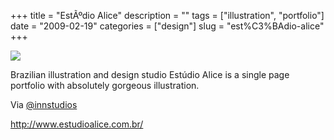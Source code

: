 +++
title = "Est&Atilde;&ordm;dio Alice"
description = ""
tags = ["illustration", "portfolio"]
date = "2009-02-19"
categories = ["design"]
slug = "est%C3%BAdio-alice"
+++


 

  <div id="screens-thumbs" class="clearfix">
    <div class="txt-center" id="design-submission"><a href="http://www.estudioalice.com.br/"><img id='bluga-thumbnail-1506' class='bluga-thumbnail large' src='//media.konigi.com/bluga/
wt499dd862633b8.jpg'/></a></div>  
  </div>   
<p>Brazilian illustration and design studio Estúdio Alice is a single page portfolio with absolutely gorgeous illustration. </p>
<p>Via <a href="http://twitter.com/innstudios/status/1228260443">@innstudios</a></p>
<p><a href="http://www.estudioalice.com.br/">http://www.estudioalice.com.br/</a></p>




